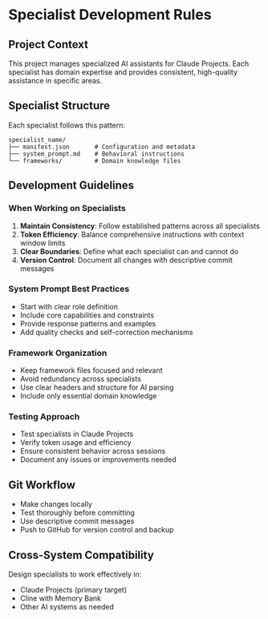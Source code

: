 # Specialist Development Rules

## Project Context
This project manages specialized AI assistants for Claude Projects. Each specialist has domain expertise and provides consistent, high-quality assistance in specific areas.

## Specialist Structure
Each specialist follows this pattern:
```
specialist_name/
├── manifest.json       # Configuration and metadata
├── system_prompt.md    # Behavioral instructions
└── frameworks/         # Domain knowledge files
```

## Development Guidelines

### When Working on Specialists
1. **Maintain Consistency**: Follow established patterns across all specialists
2. **Token Efficiency**: Balance comprehensive instructions with context window limits
3. **Clear Boundaries**: Define what each specialist can and cannot do
4. **Version Control**: Document all changes with descriptive commit messages

### System Prompt Best Practices
- Start with clear role definition
- Include core capabilities and constraints
- Provide response patterns and examples
- Add quality checks and self-correction mechanisms

### Framework Organization
- Keep framework files focused and relevant
- Avoid redundancy across specialists
- Use clear headers and structure for AI parsing
- Include only essential domain knowledge

### Testing Approach
- Test specialists in Claude Projects
- Verify token usage and efficiency
- Ensure consistent behavior across sessions
- Document any issues or improvements needed

## Git Workflow
- Make changes locally
- Test thoroughly before committing
- Use descriptive commit messages
- Push to GitHub for version control and backup

## Cross-System Compatibility
Design specialists to work effectively in:
- Claude Projects (primary target)
- Cline with Memory Bank
- Other AI systems as needed
